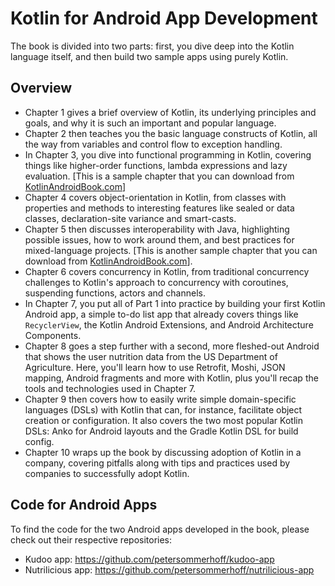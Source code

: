 # Kotlin for Android App Development

The book is divided into two parts: first, you dive deep into the Kotlin language itself, and then build two sample apps using purely Kotlin.

## Overview
* Chapter 1 gives a brief overview of Kotlin, its underlying principles and goals, and why it is such an important and popular language.
* Chapter 2 then teaches you the basic language constructs of Kotlin, all the way from variables and control flow to exception handling.
* In Chapter 3, you dive into functional programming in Kotlin, covering things like higher-order functions, lambda expressions and lazy evaluation. \[This is a sample chapter that you can download from [KotlinAndroidBook.com](https://kotlinandroidbook.com)\]
* Chapter 4 covers object-orientation in Kotlin, from classes with properties and methods to interesting features like sealed or data classes, declaration-site variance and smart-casts.
* Chapter 5 then discusses interoperability with Java, highlighting possible issues, how to work around them, and best practices for mixed-language projects. \[This is another sample chapter that you can download from [KotlinAndroidBook.com](https://kotlinandroidbook.com)\].
* Chapter 6 covers concurrency in Kotlin, from traditional concurrency challenges to Kotlin's approach to concurrency with coroutines, suspending functions, actors and channels.
* In Chapter 7, you put all of Part 1 into practice by building your first Kotlin Android app, a simple to-do list app that already covers things like `RecyclerView`, the Kotlin Android Extensions, and Android Architecture Components.
* Chapter 8 goes a step further with a second, more fleshed-out Android that shows the user nutrition data from the US Department of Agriculture. Here, you'll learn how to use Retrofit, Moshi, JSON mapping, Android fragments and more with Kotlin, plus you'll recap the tools and technologies used in Chapter 7.
* Chapter 9 then covers how to easily write simple domain-specific languages (DSLs) with Kotlin that can, for instance, facilitate object creation or configuration. It also covers the two most popular Kotlin DSLs: Anko for Android layouts and the Gradle Kotlin DSL for build config.
* Chapter 10 wraps up the book by discussing adoption of Kotlin in a company, covering pitfalls along with tips and practices used by companies to successfully adopt Kotlin.

## Code for Android Apps
To find the code for the two Android apps developed in the book, please check out their respective repositories:
* Kudoo app: https://github.com/petersommerhoff/kudoo-app
* Nutrilicious app: https://github.com/petersommerhoff/nutrilicious-app
